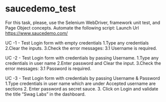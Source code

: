 # saucedemo_test

For this task, please, use the Selenium WebDriver, framework unit test, and Page Object concepts. Automate the following script: Launch Url https://www.saucedemo.com/

UC -1 - Test Login form with empty credentials 1.Type any credentials 2.Clear the inputs. 3.Check the error messages: 3.1 Username is required.

UC -2 - Test Login form with credentials by passing Username. 1.Type any credentials in user name 2.Enter password and Clear the input. 3.Check the error messages: 3.1 Password is required.

UC -3 - Test Login form with credentials by passing Username & Password 1.Type credentials in user name which are under Accepted username are sections 2. Enter password as secret sauce. 3. Click on Login and validate the title “Swag Labs” in the dashboard.